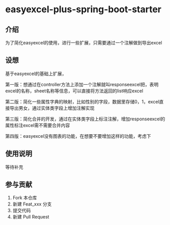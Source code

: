 # easyexcel-plus-spring-boot-starter

## 介绍

为了简化easyexcel的使用，进行一些扩展，只需要通过一个注解做到导出excel

## 设想

基于easyexcel的基础上扩展，

第一版：想通过在controller方法上添加一个注解就叫responseexcel把，表明excel的名称，sheet名称等信息，可以直接将方法返回的list响应excel

第二版：简化一些属性字典的映射，比如性别的字段，数据里存储0，1，excel直接导出男女，通过实体类字段上增加注解实现

第三版：简化合并的开发，通过在实体类字段上标注注解，增加responseexcel的属性标注excel需不需要合并内容

第四版：easyexcel没有图表的功能，在想要不要增加这样的功能，考虑下

## 使用说明
等待补充


## 参与贡献

1.  Fork 本仓库
2.  新建 Feat_xxx 分支
3.  提交代码
4.  新建 Pull Request

